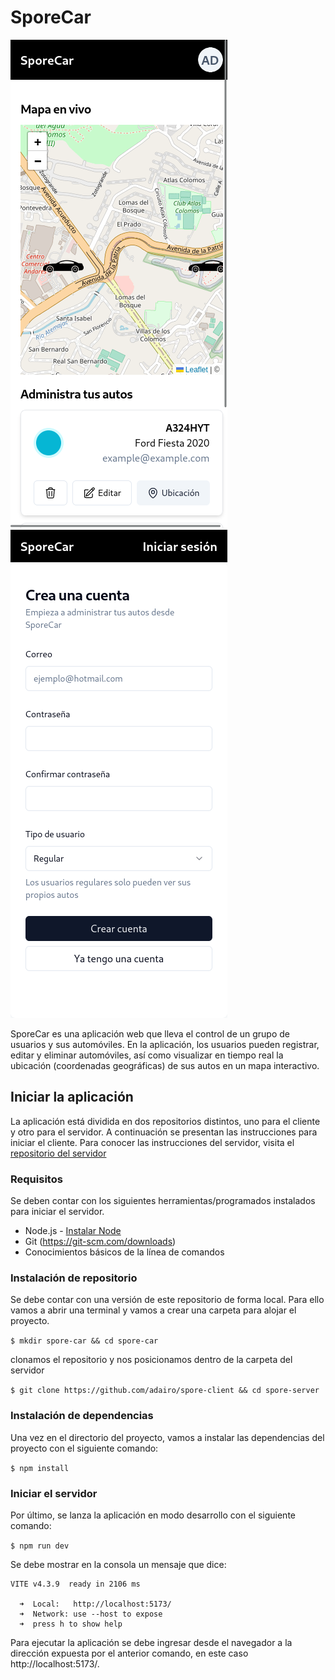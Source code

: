 # SporeCar

![Visualización del mapa](pics/map.png)
![Inicio de sesión](pics/signup.png)

SporeCar es una aplicación web que lleva el control de un grupo de usuarios y sus automóviles. En la aplicación, los usuarios pueden registrar, editar y eliminar automóviles, así como visualizar en tiempo real la ubicación (coordenadas geográficas) de sus autos en un mapa interactivo.

## Iniciar la aplicación

La aplicación está dividida en dos repositorios distintos, uno para el cliente y otro para el servidor. A continuación se presentan las instrucciones para iniciar el cliente. Para conocer las instrucciones del servidor, visita el [repositorio del servidor](https://github.com/adairo/spore-server)

### Requisitos

Se deben contar con los siguientes herramientas/programados instalados para iniciar el servidor.

- Node.js - [Instalar Node](https://nodejs.org/en)
- Git (https://git-scm.com/downloads)
- Conocimientos básicos de la línea de comandos

### Instalación de repositorio

Se debe contar con una versión de este repositorio de forma local. Para ello vamos a abrir una terminal y vamos a crear una carpeta para alojar el proyecto.

`$ mkdir spore-car && cd spore-car`

clonamos el repositorio y nos posicionamos dentro de la carpeta del servidor

`$ git clone https://github.com/adairo/spore-client && cd spore-server`

### Instalación de dependencias

Una vez en el directorio del proyecto, vamos a instalar las dependencias del proyecto con el siguiente comando:

`$ npm install`

### Iniciar el servidor

Por último, se lanza la aplicación en modo desarrollo con el siguiente comando:

`$ npm run dev`

Se debe mostrar en la consola un mensaje que dice:

```
VITE v4.3.9  ready in 2106 ms

  ➜  Local:   http://localhost:5173/
  ➜  Network: use --host to expose
  ➜  press h to show help

```

Para ejecutar la aplicación se debe ingresar desde el navegador a la dirección expuesta por el anterior comando, en este caso http://localhost:5173/.


